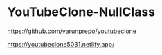 # YouTubeClone-NullClass

https://github.com/varunprepo/youtubeclone



https://youtubeclone5031.netlify.app/

